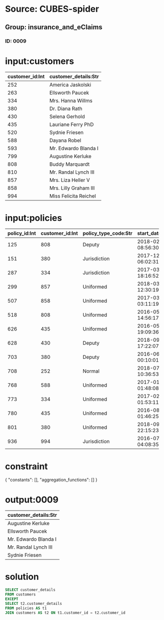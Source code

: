 # Source: CUBES-spider
## Group: insurance_and_eClaims
### ID: 0009

# input:customers

| customer_id:Int | customer_details:Str |
|---|---|
| 252 | America Jaskolski |
| 263 | Ellsworth Paucek |
| 334 | Mrs. Hanna Willms |
| 380 | Dr. Diana Rath |
| 430 | Selena Gerhold |
| 435 | Lauriane Ferry PhD |
| 520 | Sydnie Friesen |
| 588 | Dayana Robel |
| 593 | Mr. Edwardo Blanda I |
| 799 | Augustine Kerluke |
| 808 | Buddy Marquardt |
| 810 | Mr. Randal Lynch III |
| 857 | Mrs. Liza Heller V |
| 858 | Mrs. Lilly Graham III |
| 994 | Miss Felicita Reichel |

# input:policies

| policy_id:Int | customer_id:Int | policy_type_code:Str | start_date:Str | end_date:Str |
|---|---|---|---|---|
| 125 | 808 | Deputy | 2018-02-10 08:56:30 | 2018-03-18 09:17:26 |
| 151 | 380 | Jurisdiction | 2017-12-20 06:02:31 | 2017-09-16 22:04:13 |
| 287 | 334 | Jurisdiction | 2017-03-16 18:16:52 | 2017-11-24 06:36:51 |
| 299 | 857 | Uniformed | 2018-03-13 12:30:19 | 2018-01-22 05:24:10 |
| 507 | 858 | Uniformed | 2017-03-19 03:11:19 | 2017-11-01 00:41:27 |
| 518 | 808 | Uniformed | 2016-05-11 14:56:17 | 2018-03-15 05:02:00 |
| 626 | 435 | Uniformed | 2016-05-14 19:09:36 | 2018-01-18 06:17:36 |
| 628 | 430 | Deputy | 2018-09-19 17:22:07 | 2018-01-01 23:58:06 |
| 703 | 380 | Deputy | 2016-06-04 00:10:01 | 2018-01-19 22:45:33 |
| 708 | 252 | Normal | 2018-07-21 10:36:53 | 2018-03-07 13:52:47 |
| 768 | 588 | Uniformed | 2017-01-01 01:48:08 | 2017-09-30 03:16:49 |
| 773 | 334 | Uniformed | 2017-02-11 01:53:11 | 2018-01-15 03:23:05 |
| 780 | 435 | Uniformed | 2016-08-02 01:46:25 | 2018-03-03 18:36:22 |
| 801 | 380 | Uniformed | 2018-09-05 22:15:23 | 2018-03-17 10:16:59 |
| 936 | 994 | Jurisdiction | 2016-07-23 04:08:35 | 2017-10-07 08:29:25 |

# constraint

{
  "constants": [],
  "aggregation_functions": []
}

# output:0009

| customer_details:Str |
|---|
| Augustine Kerluke |
| Ellsworth Paucek |
| Mr. Edwardo Blanda I |
| Mr. Randal Lynch III |
| Sydnie Friesen |

# solution

```sql
SELECT customer_details
FROM customers
EXCEPT
SELECT t2.customer_details
FROM policies AS t1
JOIN customers AS t2 ON t1.customer_id = t2.customer_id
```

